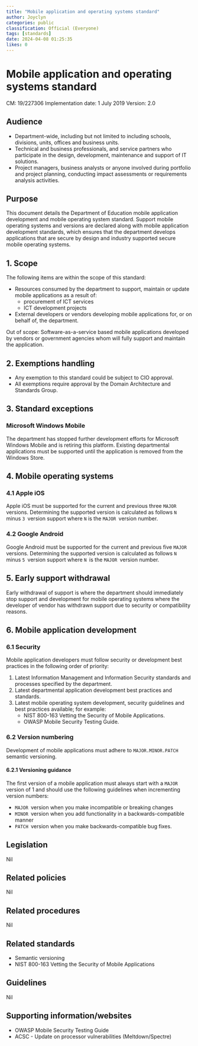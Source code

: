 ```yaml
---
title: "Mobile application and operating systems standard"
author: Joyclyn
categories: public
classification: Official (Everyone)
tags: [standards]
date: 2024-04-08 01:25:35 
likes: 0
---
```


# Mobile application and operating systems standard
CM: 19/227306
Implementation date: 1 July 2019
Version: 2.0

## Audience
* Department-wide, including but not limited to including schools, divisions, units, offices and business units.
* Technical and business professionals, and service partners who participate in the design, development, maintenance and support of IT solutions. 
* Project managers, business analysts or anyone involved during portfolio and project planning, conducting impact assessments or requirements analysis activities.

## Purpose
This document details the Department of Education mobile application development and mobile operating system standard. Support mobile operating systems and versions are declared along with mobile application development standards, which ensures that the department develops applications that are secure by design and industry supported secure mobile operating systems.

## 1. Scope
The following items are within the scope of this standard: 
* Resources consumed by the department to support, maintain or update mobile applications as a result of: 
    * procurement of ICT services
    * ICT development projects
* External developers or vendors developing mobile applications for, or on behalf of, the department.

Out of scope: Software-as-a-service based mobile applications developed by vendors or government agencies whom will fully support and maintain the application.

## 2. Exemptions handling
* Any exemption to this standard could be subject to CIO approval.
* All exemptions require approval by the Domain Architecture and Standards Group.

## 3. Standard exceptions
### Microsoft Windows Mobile
The department has stopped further development efforts for Microsoft Windows Mobile and is retiring this platform. Existing departmental applications must be supported until the application is removed from the Windows Store.

## 4. Mobile operating systems
### 4.1 Apple iOS

Apple iOS must be supported for the current and previous three `MAJOR `versions.
Determining the supported version is calculated as follows `N `minus `3 `version support where `N` is the `MAJOR `version number.

### 4.2 Google Android
Google Android must be supported for the current and previous five `MAJOR `versions. 
Determining the supported version is calculated as follows `N `minus `5 `version support where `N `is the `MAJOR `version number.

## 5. Early support withdrawal 
Early withdrawal of support is where the department should immediately stop support and development for mobile operating systems where the developer of vendor has withdrawn support due to security or compatibility reasons. 

## 6. Mobile application development
### 6.1 Security 
Mobile application developers must follow security or development best practices in the following order of priority: 
1. Latest Information Management and Information Security standards and processes specified by the department.
2. Latest departmental application development best practices and standards. 
3. Latest mobile operating system development, security guidelines and best practices available; for example: 
    * NIST 800-163 Vetting the Security of Mobile Applications.
    * OWASP Mobile Security Testing Guide.  

### 6.2 Version numbering
Development of mobile applications must adhere to `MAJOR.MINOR.PATCH` semantic versioning. 

#### 6.2.1 Versioning guidance
The first version of a mobile application must always start with a `MAJOR `version of 1 and should use the following guidelines when incrementing version numbers:
*  `MAJOR `version when you make incompatible or breaking changes
* `MINOR `version when you add functionality in a backwards-compatible manner
* `PATCH `version when you make backwards-compatible bug fixes.

## Legislation
Nil

## Related policies
Nil

## Related procedures
Nil

## Related standards
* Semantic versioning
* NIST 800-163 Vetting the Security of Mobile Applications

## Guidelines
Nil

## Supporting information/websites
* OWASP Mobile Security Testing Guide
* ACSC - Update on processor vulnerabilities (Meltdown/Spectre)
